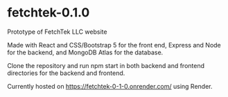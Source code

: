# fetchtek-0.1.0
Prototype of FetchTek LLC website


Made with React and CSS/Bootstrap 5 for the front end, Express and Node for the backend, and MongoDB Atlas for the database.

Clone the repository and run npm start in both backend and frontend directories for the backend and frontend.

Currently hosted on https://fetchtek-0-1-0.onrender.com/ using Render.
